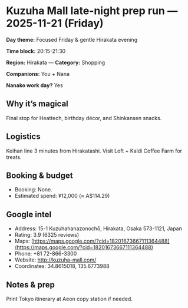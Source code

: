 # Kuzuha Mall late-night prep run — 2025-11-21 (Friday)

**Day theme:** Focused Friday & gentle Hirakata evening

**Time block:** 20:15-21:30

**Region:** Hirakata — **Category:** Shopping

**Companions:** You + Nana

**Nanako work day?** Yes

## Why it’s magical
Final stop for Heattech, birthday décor, and Shinkansen snacks.

## Logistics
Keihan line 3 minutes from Hirakatashi. Visit Loft + Kaldi Coffee Farm for treats.

## Booking & budget
- Booking: None.
- Estimated spend: ¥12,000 (≈ A$114.29)

## Google intel
- Address: 15-1 Kuzuhahanazonochō, Hirakata, Osaka 573-1121, Japan
- Rating: 3.9 (6325 reviews)
- Maps: [https://maps.google.com/?cid=18201673667111364488](https://maps.google.com/?cid=18201673667111364488)
- Phone: +81 72-866-3300
- Website: http://kuzuha-mall.com/
- Coordinates: 34.8615018, 135.6773988

## Notes & prep
Print Tokyo itinerary at Aeon copy station if needed.
